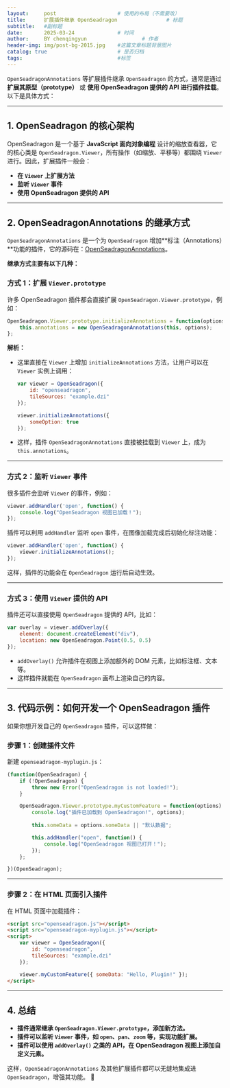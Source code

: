 ```yaml
---
layout:     post   				    # 使用的布局（不需要改）
title:      扩展插件继承 OpenSeadragon 				# 标题 
subtitle:   #副标题
date:       2025-03-24 				# 时间
author:     BY chenqingyun					# 作者
header-img: img/post-bg-2015.jpg 	#这篇文章标题背景图片
catalog: true 						# 是否归档
tags:								#标签
---
```

`OpenSeadragonAnnotations` 等扩展插件继承 `OpenSeadragon` 的方式，通常是通过 **扩展其原型（prototype）** 或 **使用 OpenSeadragon 提供的 API 进行插件挂载**。以下是具体方式：

---

## **1. OpenSeadragon 的核心架构**
OpenSeadragon 是一个基于 **JavaScript 面向对象编程** 设计的缩放查看器，它的核心类是 `OpenSeadragon.Viewer`，所有操作（如缩放、平移等）都围绕 `Viewer` 进行。因此，扩展插件一般会：

- **在 `Viewer` 上扩展方法**
- **监听 `Viewer` 事件**
- **使用 OpenSeadragon 提供的 API**

---

## **2. OpenSeadragonAnnotations 的继承方式**
`OpenSeadragonAnnotations` 是一个为 `OpenSeadragon` 增加**标注（Annotations）**功能的插件，它的源码在：[OpenSeadragonAnnotations](https://github.com/openseadragon/openseadragon-annotations)。

**继承方式主要有以下几种：**

### **方式 1：扩展 `Viewer.prototype`**
许多 OpenSeadragon 插件都会直接扩展 `OpenSeadragon.Viewer.prototype`，例如：
```js
OpenSeadragon.Viewer.prototype.initializeAnnotations = function(options) {
    this.annotations = new OpenSeadragonAnnotations(this, options);
};
```
**解析：**
- 这里直接在 `Viewer` 上增加 `initializeAnnotations` 方法，让用户可以在 `Viewer` 实例上调用：
  ```js
  var viewer = OpenSeadragon({
      id: "openseadragon",
      tileSources: "example.dzi"
  });

  viewer.initializeAnnotations({
      someOption: true
  });
  ```
- 这样，插件 `OpenSeadragonAnnotations` 直接被挂载到 `Viewer` 上，成为 `this.annotations`。

---

### **方式 2：监听 `Viewer` 事件**
很多插件会监听 `Viewer` 的事件，例如：
```js
viewer.addHandler('open', function() {
    console.log("OpenSeadragon 视图已加载！");
});
```
插件可以利用 `addHandler` 监听 `open` 事件，在图像加载完成后初始化标注功能：
```js
viewer.addHandler('open', function() {
    viewer.initializeAnnotations();
});
```
这样，插件的功能会在 `OpenSeadragon` 运行后自动生效。

---

### **方式 3：使用 `Viewer` 提供的 API**
插件还可以直接使用 `OpenSeadragon` 提供的 API，比如：
```js
var overlay = viewer.addOverlay({
    element: document.createElement("div"),
    location: new OpenSeadragon.Point(0.5, 0.5)
});
```
- `addOverlay()` 允许插件在视图上添加额外的 DOM 元素，比如标注框、文本等。
- 这样插件就能在 `OpenSeadragon` 画布上渲染自己的内容。

---

## **3. 代码示例：如何开发一个 OpenSeadragon 插件**
如果你想开发自己的 `OpenSeadragon` 插件，可以这样做：

### **步骤 1：创建插件文件**
新建 `openseadragon-myplugin.js`：
```js
(function(OpenSeadragon) {
    if (!OpenSeadragon) {
        throw new Error("OpenSeadragon is not loaded!");
    }

    OpenSeadragon.Viewer.prototype.myCustomFeature = function(options) {
        console.log("插件已加载到 OpenSeadragon!", options);
        
        this.someData = options.someData || "默认数据";

        this.addHandler("open", function() {
            console.log("OpenSeadragon 视图已打开！");
        });
    };

})(OpenSeadragon);
```
---

### **步骤 2：在 HTML 页面引入插件**
在 HTML 页面中加载插件：
```html
<script src="openseadragon.js"></script>
<script src="openseadragon-myplugin.js"></script>
<script>
    var viewer = OpenSeadragon({
        id: "openseadragon",
        tileSources: "example.dzi"
    });

    viewer.myCustomFeature({ someData: "Hello, Plugin!" });
</script>
```
---

## **4. 总结**
- **插件通常继承 `OpenSeadragon.Viewer.prototype`，添加新方法。**
- **插件可以监听 `Viewer` 事件，如 `open`、`pan`、`zoom` 等，实现功能扩展。**
- **插件可以使用 `addOverlay()` 之类的 API，在 OpenSeadragon 视图上添加自定义元素。**

这样，`OpenSeadragonAnnotations` 及其他扩展插件都可以无缝地集成进 `OpenSeadragon`，增强其功能。 🚀